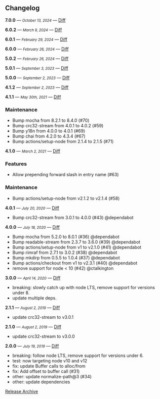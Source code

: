 ## Changelog

**7.0.0** — <small>_October 13, 2024_</small> — [Diff](https://github.com/archiverjs/node-compress-commons/compare/6.0.2...7.0.0)

**6.0.2** — <small>_March 9, 2024_</small> — [Diff](https://github.com/archiverjs/node-compress-commons/compare/6.0.1...6.0.2)

**6.0.1** — <small>_February 29, 2024_</small> — [Diff](https://github.com/archiverjs/node-compress-commons/compare/6.0.0...6.0.1)

**6.0.0** — <small>_February 26, 2024_</small> — [Diff](https://github.com/archiverjs/node-compress-commons/compare/5.0.2...6.0.0)

**5.0.2** — <small>_February 26, 2024_</small> — [Diff](https://github.com/archiverjs/node-compress-commons/compare/5.0.1...5.0.2)

**5.0.1** — <small>_September 3, 2023_</small> — [Diff](https://github.com/archiverjs/node-compress-commons/compare/5.0.0...5.0.1)

**5.0.0** — <small>_September 2, 2023_</small> — [Diff](https://github.com/archiverjs/node-compress-commons/compare/4.1.2...5.0.0)

**4.1.2** — <small>_September 2, 2023_</small> — [Diff](https://github.com/archiverjs/node-compress-commons/compare/4.1.1...4.1.2)

**4.1.1** — <small>_May 30th, 2021_</small> — [Diff](https://github.com/archiverjs/node-compress-commons/compare/4.1.0...4.1.1)

### Maintenance

- Bump mocha from 8.2.1 to 8.4.0 (#70)
- Bump crc32-stream from 4.0.1 to 4.0.2 (#59)
- Bump y18n from 4.0.0 to 4.0.1 (#69)
- Bump chai from 4.2.0 to 4.3.4 (#67)
- Bump actions/setup-node from 2.1.4 to 2.1.5 (#71)

**4.1.0** — <small>_March 2, 2021_</small> — [Diff](https://github.com/archiverjs/node-compress-commons/compare/4.0.1...4.1.0)

### Features

- Allow prepending forward slash in entry name (#63)

### Maintenance

- Bump actions/setup-node from v2.1.2 to v2.1.4 (#58)

**4.0.1** — <small>_July 20, 2020_</small> — [Diff](https://github.com/archiverjs/node-compress-commons/compare/4.0.0...4.0.1)

- Bump crc32-stream from 3.0.1 to 4.0.0 (#43) @dependabot

**4.0.0** — <small>_July 18, 2020_</small> — [Diff](https://github.com/archiverjs/node-compress-commons/compare/3.0.0...4.0.0)

- Bump mocha from 5.2.0 to 8.0.1 (#36) @dependabot
- Bump readable-stream from 2.3.7 to 3.6.0 (#39) @dependabot
- Bump actions/setup-node from v1 to v2.1.0 (#41) @dependabot
- Bump rimraf from 2.7.1 to 3.0.2 (#38) @dependabot
- Bump mkdirp from 0.5.5 to 1.0.4 (#37) @dependabot
- Bump actions/checkout from v1 to v2.3.1 (#40) @dependabot
- remove support for node < 10 (#42) @ctalkington

**3.0.0** — <small>_April 14, 2020_</small> — [Diff](https://github.com/archiverjs/node-compress-commons/compare/2.1.1...3.0.0)

- breaking: slowly catch up with node LTS, remove support for versions under 8.
- update multiple deps.

**2.1.1** — <small>_August 2, 2019_</small> — [Diff](https://github.com/archiverjs/node-compress-commons/compare/2.1.0...2.1.1)

- update crc32-stream to v3.0.1

**2.1.0** — <small>_August 2, 2019_</small> — [Diff](https://github.com/archiverjs/node-compress-commons/compare/2.0.0...2.1.0)

- update crc32-stream to v3.0.0

**2.0.0** — <small>_July 19, 2019_</small> — [Diff](https://github.com/archiverjs/node-compress-commons/compare/1.2.2...2.0.0)

- breaking: follow node LTS, remove support for versions under 6.
- test: now targeting node v10 and v12
- fix: update Buffer calls to alloc/from
- fix: Add offset to buffer call (#31)
- other: update normalize-path@3 (#34)
- other: update dependencies

[Release Archive](https://github.com/archiverjs/node-compress-commons/releases)
